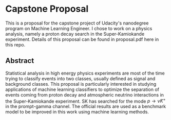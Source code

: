 # Capstone Proposal
This is a proposal for the capstone project of Udacity's nanodegree program on Machine Learning Engineer.
I chose to work on a physics analysis, namely a proton decay search in the Super-Kamiokande experiment. 
Details of this proposal can be found in proposal.pdf here in this repo.

## Abstract

Statistical analysis in high energy physics experiments are most of the time trying to classify events into two classes, usually defined as signal and background classes. This proposal is particularly interested in studying applications of machine learning classifiers to optimize the separation of events coming from proton decay  and atmospheric neutrino interactions in the Super-Kamiokande experiment. SK has searched for the mode $p\rightarrow \bar{\nu}K^{+}$ in the prompt-gamma channel. The official results are used as a benchmark model to be improved in this work using machine learning methods.